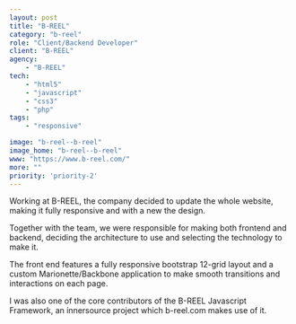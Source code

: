 ```yaml
---
layout: post
title: "B-REEL"
category: "b-reel"
role: "Client/Backend Developer"
client: "B-REEL"
agency:
    - "B-REEL"
tech:
    - "html5"
    - "javascript"
    - "css3"
    - "php"
tags:
    - "responsive"

image: "b-reel--b-reel"
image_home: "b-reel--b-reel"
www: "https://www.b-reel.com/"
more: ""
priority: 'priority-2'
---
```


Working at B-REEL, the company decided to update the whole website, making it fully responsive and with a new the design.

Together with the team, we were responsible for making both frontend and backend, deciding the architecture to use and selecting the technology to make it.

The front end features a fully responsive bootstrap 12-grid layout and a custom Marionette/Backbone application to make smooth transitions and interactions on each page.

I was also one of the core contributors of the B-REEL Javascript Framework, an innersource project which b-reel.com makes use of it.

